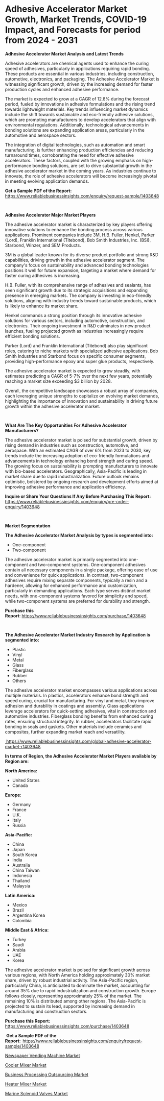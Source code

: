 <p><h1>Adhesive Accelerator Market Growth, Market Trends, COVID-19 Impact, and Forecasts for period from 2024 - 2031</h1></p><p><strong>Adhesive Accelerator Market Analysis and Latest Trends</strong></p>
<p><p>Adhesive accelerators are chemical agents used to enhance the curing speed of adhesives, particularly in applications requiring rapid bonding. These products are essential in various industries, including construction, automotive, electronics, and packaging. The Adhesive Accelerator Market is witnessing significant growth, driven by the increasing demand for faster production cycles and enhanced adhesive performance.</p><p>The market is expected to grow at a CAGR of 12.8% during the forecast period, fueled by innovations in adhesive formulations and the rising trend towards lightweight materials. Key trends influencing market dynamics include the shift towards sustainable and eco-friendly adhesive solutions, which are prompting manufacturers to develop accelerators that align with environmental regulations. Additionally, technological advancements in bonding solutions are expanding application areas, particularly in the automotive and aerospace sectors.</p><p>The integration of digital technologies, such as automation and smart manufacturing, is further enhancing production efficiencies and reducing turnaround times, corroborating the need for effective adhesive accelerators. These factors, coupled with the growing emphasis on high-performance bonding solutions, are set to drive substantial growth in the adhesive accelerator market in the coming years. As industries continue to innovate, the role of adhesive accelerators will become increasingly pivotal in meeting evolving application demands.</p></p>
<p><strong>Get a Sample PDF of the Report:&nbsp;</strong> <a href="https://www.reliablebusinessinsights.com/enquiry/request-sample/1403648?utm_campaign=113&utm_medium=2&utm_source=Github&utm_content=ia&utm_term=23102024&utm_id=adhesive-accelerator">https://www.reliablebusinessinsights.com/enquiry/request-sample/1403648</a></p>
<p>&nbsp;</p>
<p><strong>Adhesive Accelerator Major Market Players</strong></p>
<p><p>The adhesive accelerator market is characterized by key players offering innovative solutions to enhance the bonding process across various applications. Prominent companies include 3M, H.B. Fuller, Henkel, Parker (Lord), Franklin International (Titebond), Bob Smith Industries, Inc. (BSI), Starbond, Winzer, and SEM Products.</p><p>3M is a global leader known for its diverse product portfolio and strong R&D capabilities, driving growth in the adhesive accelerator segment. The company's focus on sustainability and advanced bonding technologies positions it well for future expansion, targeting a market where demand for faster curing adhesives is increasing.</p><p>H.B. Fuller, with its comprehensive range of adhesives and sealants, has seen significant growth due to its strategic acquisitions and expanding presence in emerging markets. The company is investing in eco-friendly solutions, aligning with industry trends toward sustainable products, which is likely to enhance its market share.</p><p>Henkel commands a strong position through its innovative adhesive solutions for various sectors, including automotive, construction, and electronics. Their ongoing investment in R&D culminates in new product launches, fueling projected growth as industries increasingly require efficient bonding solutions.</p><p>Parker (Lord) and Franklin International (Titebond) also play significant roles, catering to niche markets with specialized adhesive applications. Bob Smith Industries and Starbond focus on specific consumer segments, providing high-performance epoxy and super glue products, respectively.</p><p>The adhesive accelerator market is expected to grow steadily, with estimates predicting a CAGR of 5-7% over the next few years, potentially reaching a market size exceeding $3 billion by 2028. </p><p>Overall, the competitive landscape showcases a robust array of companies, each leveraging unique strengths to capitalize on evolving market demands, highlighting the importance of innovation and sustainability in driving future growth within the adhesive accelerator market.</p></p>
<p>&nbsp;</p>
<p><strong>What Are The Key Opportunities For Adhesive Accelerator Manufacturers?</strong></p>
<p><p>The adhesive accelerator market is poised for substantial growth, driven by rising demand in industries such as construction, automotive, and aerospace. With an estimated CAGR of over 6% from 2023 to 2030, key trends include the increasing adoption of eco-friendly formulations and advancements in technology enhancing bond strength and curing speed. The growing focus on sustainability is prompting manufacturers to innovate with bio-based accelerators. Geographically, Asia-Pacific is leading in market share due to rapid industrialization. Future outlook remains optimistic, bolstered by ongoing research and development efforts aimed at improving adhesive performance and application efficiency.</p></p>
<p><strong>Inquire or Share Your Questions If Any Before Purchasing This Report:</strong> <a href="https://www.reliablebusinessinsights.com/enquiry/pre-order-enquiry/1403648?utm_campaign=113&utm_medium=2&utm_source=Github&utm_content=ia&utm_term=23102024&utm_id=adhesive-accelerator">https://www.reliablebusinessinsights.com/enquiry/pre-order-enquiry/1403648</a></p>
<p>&nbsp;</p>
<p><strong>Market Segmentation</strong></p>
<p><strong>The Adhesive Accelerator Market Analysis by types is segmented into:</strong></p>
<p><ul><li>One-component</li><li>Two-component</li></ul></p>
<p><p>The adhesive accelerator market is primarily segmented into one-component and two-component systems. One-component adhesives contain all necessary components in a single package, offering ease of use and convenience for quick applications. In contrast, two-component adhesives require mixing separate components, typically a resin and a hardener, allowing for enhanced performance and customization, particularly in demanding applications. Each type serves distinct market needs, with one-component systems favored for simplicity and speed, while two-component systems are preferred for durability and strength.</p></p>
<p><strong>Purchase this Report:&nbsp;</strong><a href="https://www.reliablebusinessinsights.com/purchase/1403648?utm_campaign=113&utm_medium=2&utm_source=Github&utm_content=ia&utm_term=23102024&utm_id=adhesive-accelerator">https://www.reliablebusinessinsights.com/purchase/1403648</a></p>
<p>&nbsp;</p>
<p><strong>The Adhesive Accelerator Market Industry Research by Application is segmented into:</strong></p>
<p><ul><li>Plastic</li><li>Vinyl</li><li>Metal</li><li>Glass</li><li>Fiberglass</li><li>Rubber</li><li>Others</li></ul></p>
<p><p>The adhesive accelerator market encompasses various applications across multiple materials. In plastics, accelerators enhance bond strength and speed curing, crucial for manufacturing. For vinyl and metal, they improve adhesion and durability in coatings and assembly. Glass applications leverage accelerators for quick-setting adhesives, vital in construction and automotive industries. Fiberglass bonding benefits from enhanced curing rates, ensuring structural integrity. In rubber, accelerators facilitate rapid bonding in seals and gaskets. Other materials include ceramics and composites, further expanding market reach and versatility.</p></p>
<p><a href="https://www.reliablebusinessinsights.com/global-adhesive-accelerator-market-r1403648?utm_campaign=113&utm_medium=2&utm_source=Github&utm_content=ia&utm_term=23102024&utm_id=adhesive-accelerator">&nbsp;https://www.reliablebusinessinsights.com/global-adhesive-accelerator-market-r1403648</a></p>
<p><strong>In terms of Region, the Adhesive Accelerator Market Players available by Region are:</strong></p>
<p>
    <p> <strong> North America: </strong>
        <ul>
            <li>United States</li>
            <li>Canada</li>
        </ul>
        </p> 
    <p> <strong> Europe: </strong>
        <ul>
            <li>Germany</li>
            <li>France</li>
            <li>U.K.</li>
            <li>Italy</li>
            <li>Russia</li>
        </ul>
        </p> 
    <p> <strong> Asia-Pacific: </strong>
        <ul>
            <li>China</li>
            <li>Japan</li>
            <li>South Korea</li>
            <li>India</li>
            <li>Australia</li>
            <li>China Taiwan</li>
            <li>Indonesia</li>
            <li>Thailand</li>
            <li>Malaysia</li>
        </ul>
        </p> 
    <p> <strong> Latin America: </strong>
        <ul>
            <li>Mexico</li>
            <li>Brazil</li>
            <li>Argentina Korea</li>
            <li>Colombia</li>
        </ul>
        </p> 
    <p> <strong> Middle East & Africa: </strong>
        <ul>
            <li>Turkey</li>
            <li>Saudi</li>
            <li>Arabia</li>
            <li>UAE</li>
            <li>Korea</li>
        </ul>
    </p>
    </p>
<p><p>The adhesive accelerator market is poised for significant growth across various regions, with North America holding approximately 30% market share, driven by robust industrial activity. The Asia-Pacific region, particularly China, is anticipated to dominate the market, accounting for around 35% due to rapid industrialization and construction growth. Europe follows closely, representing approximately 25% of the market. The remaining 10% is distributed among other regions. The Asia-Pacific is projected to sustain its lead, supported by increasing demand in manufacturing and construction sectors.</p></p>
<p><strong>Purchase this Report: </strong><a href="https://www.reliablebusinessinsights.com/purchase/1403648?utm_campaign=113&utm_medium=2&utm_source=Github&utm_content=ia&utm_term=23102024&utm_id=adhesive-accelerator">https://www.reliablebusinessinsights.com/purchase/1403648</a></p>
<p>&nbsp;<strong>Get a Sample PDF of the Report:&nbsp;&nbsp;</strong><a href="https://www.reliablebusinessinsights.com/enquiry/request-sample/1403648?utm_campaign=113&utm_medium=2&utm_source=Github&utm_content=ia&utm_term=23102024&utm_id=adhesive-accelerator">https://www.reliablebusinessinsights.com/enquiry/request-sample/1403648</a></p>
<p><strong></strong></p>
<p><p><a href="https://issuu.com/reportprime-2/docs/newspaper-vending-machine-market-si_72d89b81456849?utm_campaign=113&utm_medium=2&utm_source=Github&utm_content=ia&utm_term=23102024&utm_id=adhesive-accelerator">Newspaper Vending Machine Market</a></p><p><a href="https://github.com/denishaucarn/Market-Research-Report-List-1/blob/main/cooler-mixer-market.md?utm_campaign=113&utm_medium=2&utm_source=Github&utm_content=ia&utm_term=23102024&utm_id=adhesive-accelerator">Cooler Mixer Market</a></p><p><a href="https://www.linkedin.com/pulse/business-processing-outsourcing-market-segmentation-geographical-utstc?utm_campaign=113&utm_medium=2&utm_source=Github&utm_content=ia&utm_term=23102024&utm_id=adhesive-accelerator">Business Processing Outsourcing Market</a></p><p><a href="https://github.com/wenonaelwil/Market-Research-Report-List-1/blob/main/heater-mixer-market.md?utm_campaign=113&utm_medium=2&utm_source=Github&utm_content=ia&utm_term=23102024&utm_id=adhesive-accelerator">Heater Mixer Market</a></p><p><a href="https://issuu.com/reportprime-2/docs/marine-solenoid-valves-market-size-_74425621a2ea54?utm_campaign=113&utm_medium=2&utm_source=Github&utm_content=ia&utm_term=23102024&utm_id=adhesive-accelerator">Marine Solenoid Valves Market</a></p></p>